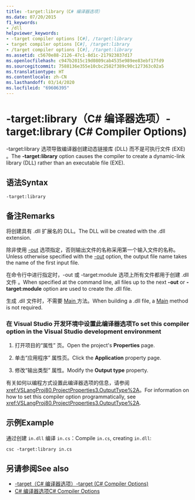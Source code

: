 ```yaml
---
title: -target:library（C# 编译器选项）
ms.date: 07/20/2015
f1_keywords:
- /dll
helpviewer_keywords:
- -target compiler options [C#], /target:library
- target compiler options [C#], /target:library
- /target compiler options [C#], /target:library
ms.assetid: c5670e88-2126-47c1-8d1c-217923837d17
ms.openlocfilehash: c947b2015c19d0809cab4535e989ee83ebf17fd9
ms.sourcegitcommit: 7588136e355e10cbc2582f389c90c127363c02a5
ms.translationtype: HT
ms.contentlocale: zh-CN
ms.lasthandoff: 03/14/2020
ms.locfileid: "69606395"
---
```

# <a name="-targetlibrary-c-compiler-options"></a><span data-ttu-id="91ad2-102">-target:library（C# 编译器选项）</span><span class="sxs-lookup"><span data-stu-id="91ad2-102">-target:library (C# Compiler Options)</span></span>
<span data-ttu-id="91ad2-103">-target:library 选项导致编译器创建动态链接库 (DLL) 而不是可执行文件 (EXE)  。</span><span class="sxs-lookup"><span data-stu-id="91ad2-103">The **-target:library** option causes the compiler to create a dynamic-link library (DLL) rather than an executable file (EXE).</span></span>  
  
## <a name="syntax"></a><span data-ttu-id="91ad2-104">语法</span><span class="sxs-lookup"><span data-stu-id="91ad2-104">Syntax</span></span>  
  
```console  
-target:library  
```  
  
## <a name="remarks"></a><span data-ttu-id="91ad2-105">备注</span><span class="sxs-lookup"><span data-stu-id="91ad2-105">Remarks</span></span>  
 <span data-ttu-id="91ad2-106">将创建具有 .dll 扩展名的 DLL。</span><span class="sxs-lookup"><span data-stu-id="91ad2-106">The DLL will be created with the .dll extension.</span></span>  
  
 <span data-ttu-id="91ad2-107">除非使用 [-out](./out-compiler-option.md) 选项指定，否则输出文件的名称采用第一个输入文件的名称。</span><span class="sxs-lookup"><span data-stu-id="91ad2-107">Unless otherwise specified with the [-out](./out-compiler-option.md) option, the output file name takes the name of the first input file.</span></span>  
  
 <span data-ttu-id="91ad2-108">在命令行中进行指定时，-out 或 -target:module 选项上所有文件都用于创建 .dll 文件   。</span><span class="sxs-lookup"><span data-stu-id="91ad2-108">When specified at the command line, all files up to the next **-out** or **-target:module** option are used to create the .dll file.</span></span>  
  
 <span data-ttu-id="91ad2-109">生成 .dll 文件时，不需要 [ Main ](../../programming-guide/main-and-command-args/index.md) 方法。</span><span class="sxs-lookup"><span data-stu-id="91ad2-109">When building a .dll file, a [Main](../../programming-guide/main-and-command-args/index.md) method is not required.</span></span>  
  
### <a name="to-set-this-compiler-option-in-the-visual-studio-development-environment"></a><span data-ttu-id="91ad2-110">在 Visual Studio 开发环境中设置此编译器选项</span><span class="sxs-lookup"><span data-stu-id="91ad2-110">To set this compiler option in the Visual Studio development environment</span></span>  
  
1. <span data-ttu-id="91ad2-111">打开项目的“属性”  页。</span><span class="sxs-lookup"><span data-stu-id="91ad2-111">Open the project's **Properties** page.</span></span>  
  
2. <span data-ttu-id="91ad2-112">单击“应用程序”  属性页。</span><span class="sxs-lookup"><span data-stu-id="91ad2-112">Click the **Application** property page.</span></span>  
  
3. <span data-ttu-id="91ad2-113">修改“输出类型”  属性。</span><span class="sxs-lookup"><span data-stu-id="91ad2-113">Modify the **Output type** property.</span></span>  
  
 <span data-ttu-id="91ad2-114">有关如何以编程方式设置此编译器选项的信息，请参阅 <xref:VSLangProj80.ProjectProperties3.OutputType%2A>。</span><span class="sxs-lookup"><span data-stu-id="91ad2-114">For information on how to set this compiler option programmatically, see <xref:VSLangProj80.ProjectProperties3.OutputType%2A>.</span></span>  
  
## <a name="example"></a><span data-ttu-id="91ad2-115">示例</span><span class="sxs-lookup"><span data-stu-id="91ad2-115">Example</span></span>  
 <span data-ttu-id="91ad2-116">通过创建 `in.dll` 编译 `in.cs`：</span><span class="sxs-lookup"><span data-stu-id="91ad2-116">Compile `in.cs`, creating `in.dll`:</span></span>  
  
```console  
csc -target:library in.cs  
```  
  
## <a name="see-also"></a><span data-ttu-id="91ad2-117">另请参阅</span><span class="sxs-lookup"><span data-stu-id="91ad2-117">See also</span></span>

- [<span data-ttu-id="91ad2-118">-target（C# 编译器选项）</span><span class="sxs-lookup"><span data-stu-id="91ad2-118">-target (C# Compiler Options)</span></span>](./target-compiler-option.md)
- [<span data-ttu-id="91ad2-119">C# 编译器选项</span><span class="sxs-lookup"><span data-stu-id="91ad2-119">C# Compiler Options</span></span>](./index.md)
